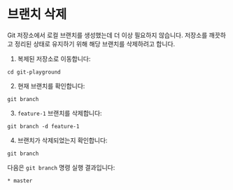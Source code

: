 # 브랜치 삭제

Git 저장소에서 로컬 브랜치를 생성했는데 더 이상 필요하지 않습니다. 저장소를 깨끗하고 정리된 상태로 유지하기 위해 해당 브랜치를 삭제하려고 합니다.

1. 복제된 저장소로 이동합니다:

```shell
cd git-playground
```

2. 현재 브랜치를 확인합니다:

```shell
git branch
```

3. `feature-1` 브랜치를 삭제합니다:

```shell
git branch -d feature-1
```

4. 브랜치가 삭제되었는지 확인합니다:

```shell
git branch
```

다음은 `git branch` 명령 실행 결과입니다:

```
* master
```
